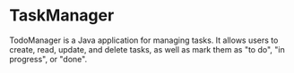 # TaskManager

TodoManager is a Java application for managing tasks. It allows users to create, read, update, and delete tasks, as well as mark them as "to do", "in progress", or "done".
